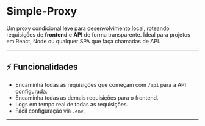# Simple-Proxy

Um proxy condicional leve para desenvolvimento local, roteando requisições de **frontend** e **API** de forma transparente. Ideal para projetos em React, Node ou qualquer SPA que faça chamadas de API.

---

## ⚡ Funcionalidades

- Encaminha todas as requisições que começam com `/api` para a API configurada.
- Encaminha todas as demais requisições para o frontend.
- Logs em tempo real de todas as requisições.
- Fácil configuração via `.env`.

---
